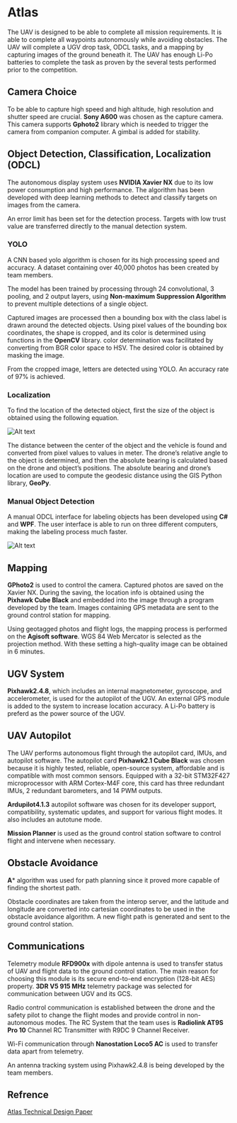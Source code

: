 # Atlas
The UAV is designed to be able to complete all mission requirements. It is able to complete all waypoints autonomously while avoiding obstacles. The UAV will complete a UGV drop task, ODCL tasks, and a mapping by capturing images of the ground beneath it. The UAV has enough Li-Po batteries to complete the task as proven by the several tests performed prior to the competition.
## Camera Choice
To be able to capture high speed and high altitude, high resolution and shutter speed are crucial. **Sony A600** was chosen as the capture camera. This camera supports **Gphoto2** library which is needed to trigger the camera from companion computer. A gimbal is added for stability.
## Object Detection, Classification, Localization (ODCL)
The autonomous display system uses **NVIDIA Xavier NX** due to its low power consumption and high performance. The algorithm has been developed with deep learning methods to detect and classify targets on images from the camera.

An error limit has been set for the detection process. Targets with low trust value are transferred directly to the manual detection system.
### YOLO
A CNN based yolo algorithm is chosen for its high processing speed and accuracy. A dataset containing over 40,000 photos has been created by team members. 

The model has been trained by processing through 24 convolutional, 3 pooling, and 2 output layers, using **Non-maximum Suppression Algorithm** to prevent multiple detections of a single object. 

Captured images are processed then a bounding box with the class label is drawn around the detected objects. Using pixel values of the bounding box coordinates, the shape is cropped, and its color is determined using functions in the **OpenCV** library. color determination was facilitated by converting from BGR color space to HSV. The desired color is obtained by masking the image.

From the cropped image, letters are detected using YOLO. An accuracy rate of 97% is achieved.
### Localization
To find the location of the detected object, first the size of the object is obtained using the following equation.

![Alt text](https://github.com/youssefmohamed0/test/blob/main/images/Atlas%20pictures/Picture1.png)

The distance between the center of the object and the vehicle is found and converted from pixel values to values in meter. The drone’s relative angle to the object is determined, and then the absolute bearing is calculated based on the drone and object’s positions. The absolute bearing and drone’s location are used to compute the geodesic distance using the GIS Python library, **GeoPy**.
### Manual Object Detection
A manual ODCL interface for labeling objects has been developed using **C#** and **WPF**. The user interface is able to run on three different computers, making the labeling process much faster. 

![Alt text](https://github.com/youssefmohamed0/test/blob/main/images/Atlas%20pictures/Picture2.png)

## Mapping
**GPhoto2** is used to control the camera. Captured photos are saved on the Xavier NX. During the saving, the location info is obtained using the **Pixhawk Cube Black** and embedded into the image through a program developed by the team. Images containing GPS metadata are sent to the ground control station for mapping.

Using geotagged photos and flight logs, the mapping process is performed on the **Agisoft software**. WGS 84 Web Mercator is selected as the projection method. With these setting a high-quality image can be obtained in 6 minutes.
## UGV System
**Pixhawk2.4.8**, which includes an internal magnetometer, gyroscope, and accelerometer, is used for the autopilot of the UGV. An external GPS module is added to the system to increase location accuracy. A Li-Po battery is preferd as the power source of the UGV.

## UAV Autopilot
The UAV performs autonomous flight through the autopilot card, IMUs, and autopilot software. The autopilot card **Pixhawk2.1 Cube Black** was chosen because it is highly tested, reliable, open-source system, affordable and is compatible with most common sensors. Equipped with a 32-bit STM32F427 microprocessor with ARM Cortex-M4F core, this card has three redundant IMUs, 2 redundant barometers, and 14 PWM outputs.

**Ardupilot4.1.3** autopilot software was chosen for its developer support, compatibility, systematic updates, and support for various flight modes. It also includes an autotune mode.

**Mission Planner** is used as the ground control station software to control flight and intervene when necessary.
## Obstacle Avoidance
**A*** algorithm was used for path planning since it proved more capable of finding the shortest path.

Obstacle coordinates are taken from the interop server, and the latitude and longitude are converted into cartesian coordinates to be used in the obstacle avoidance algorithm. A new flight path is generated and sent to the ground control station.
## Communications
Telemetry module **RFD900x** with dipole antenna is used to transfer status of UAV and flight data to the ground control station. The main reason for choosing this module is its secure end-to-end encryption (128-bit AES) property. **3DR V5 915 MHz** telemetry package was selected for communication between UGV and its GCS.

Radio control communication is established between the drone and the safety pilot to change the flight modes and provide control in non-autonomous modes. The RC System that the team uses is **Radiolink AT9S Pro 10** Channel RC Transmitter with R9DC 9 Channel Receiver.

Wi-Fi communication through **Nanostation Loco5 AC** is used to transfer data apart from telemetry.

An antenna tracking system using Pixhawk2.4.8 is being developed by the team members.
## Refrence
[Atlas Technical Design Paper](https://drive.google.com/file/d/1XPeUINckVp9LRkIWNq1cuhNbRoKhDuqI/view?usp=sharing)
